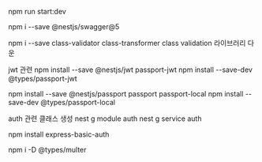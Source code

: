 
npm run start:dev

npm i --save @nestjs/swagger@5

npm i --save class-validator class-transformer 
class validation 라이브러리 다운

jwt 관련
npm install --save @nestjs/jwt passport-jwt
npm install --save-dev @types/passport-jwt

npm install --save @nestjs/passport passport passport-local
npm install --save-dev @types/passport-local

auth 관련 클래스 생성
nest g module auth
nest g service auth

npm install express-basic-auth

npm i -D @types/multer